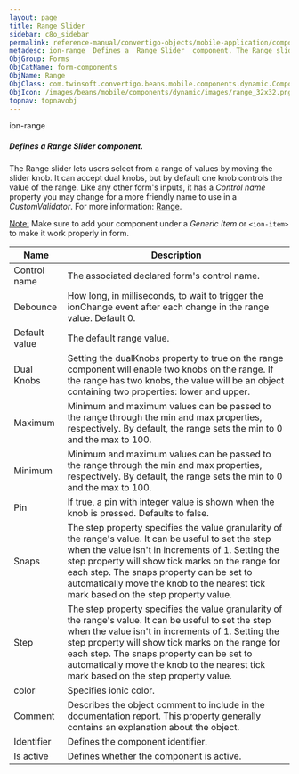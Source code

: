 ```yaml
---
layout: page
title: Range Slider
sidebar: c8o_sidebar
permalink: reference-manual/convertigo-objects/mobile-application/components/form-components/range-slider/
metadesc: ion-range  Defines a  Range Slider  component. The Range slider lets users select from a range of values by moving the slider knob. It can accept dual
ObjGroup: Forms
ObjCatName: form-components
ObjName: Range
ObjClass: com.twinsoft.convertigo.beans.mobile.components.dynamic.ComponentManager$1
ObjIcon: /images/beans/mobile/components/dynamic/images/range_32x32.png
topnav: topnavobj
---
```

ion-range
##### Defines a <i>Range Slider</i> component.
The Range slider lets users select from a range of values by moving the slider knob.
It can accept dual knobs, but by default one knob controls the value of the range.
Like any other form's inputs, it has a <i>Control name</i> property you may change for a more friendly name to use in a <i>CustomValidator</i>.
For more information: <a href='https://ionicframework.com/docs/v3/components/#range' target='_blank'>Range</a>.

<span class='orangetwinsoft'><u>Note:</u></span> Make sure to add your component under a <i>Generic Item</i> or <code>&lt;ion-item&gt;</code> to make it work properly in form.

Name | Description 
--- | ---
Control name | The associated declared form's control name.
Debounce | How long, in milliseconds, to wait to trigger the ionChange event after each change in the range value. Default 0.
Default value | The default range value.
Dual Knobs | Setting the dualKnobs property to true on the range component will enable two knobs on the range. If the range has two knobs, the value will be an object containing two properties: lower and upper.
Maximum | Minimum and maximum values can be passed to the range through the min and max properties, respectively. By default, the range sets the min to 0 and the max to 100.
Minimum | Minimum and maximum values can be passed to the range through the min and max properties, respectively. By default, the range sets the min to 0 and the max to 100.
Pin | If true, a pin with integer value is shown when the knob is pressed. Defaults to false.
Snaps | The step property specifies the value granularity of the range's value. It can be useful to set the step when the value isn't in increments of 1. Setting the step property will show tick marks on the range for each step. The snaps property can be set to automatically move the knob to the nearest tick mark based on the step property value.
Step | The step property specifies the value granularity of the range's value. It can be useful to set the step when the value isn't in increments of 1. Setting the step property will show tick marks on the range for each step. The snaps property can be set to automatically move the knob to the nearest tick mark based on the step property value.
color | Specifies ionic color.
Comment | Describes the object comment to include in the documentation report.  This property generally contains an explanation about the object. 
Identifier | Defines the component identifier.  
Is active | Defines whether the component is active. 

